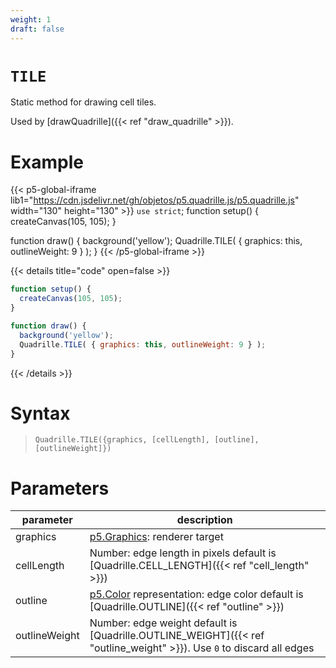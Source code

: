 ```yaml
---
weight: 1
draft: false
---
```


# `TILE`

Static method for drawing cell tiles.

Used by [drawQuadrille]({{< ref "draw_quadrille" >}}).

# Example

{{< p5-global-iframe lib1="https://cdn.jsdelivr.net/gh/objetos/p5.quadrille.js/p5.quadrille.js" width="130" height="130" >}}
`use strict`;
function setup() {
  createCanvas(105, 105);
}

function draw() {
  background('yellow');
  Quadrille.TILE( { graphics: this, outlineWeight: 9 } );
}
{{< /p5-global-iframe >}}

{{< details title="code" open=false >}}
```js
function setup() {
  createCanvas(105, 105);
}

function draw() {
  background('yellow');
  Quadrille.TILE( { graphics: this, outlineWeight: 9 } );
}
```
{{< /details >}}

# Syntax

> `Quadrille.TILE({graphics, [cellLength], [outline], [outlineWeight]})`

# Parameters

| parameter  | description                                                                                 |
|------------|---------------------------------------------------------------------------------------------|
| graphics   | [p5.Graphics](https://p5js.org/reference/#/p5.Graphics): renderer target                    |
| cellLength | Number: edge length in pixels default is [Quadrille.CELL_LENGTH]({{< ref "cell_length" >}}) |
| outline       | [p5.Color](https://p5js.org/reference/#/p5.Color) representation: edge color default is [Quadrille.OUTLINE]({{< ref "outline" >}}) |
| outlineWeight | Number: edge weight default is [Quadrille.OUTLINE_WEIGHT]({{< ref "outline_weight" >}}). Use `0` to discard all edges |